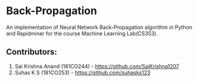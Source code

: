 # Back-Propagation

An implementation of Neural Network Back-Propagation algorithm in Python and Rapidminer for the course Machine Learning Lab(CS353).

## Contributors:
1. Sai Krishna Anand (181CO244) - https://github.com/SaiKrishna1207
2. Suhas K S (181CO253) - https://github.com/suhasks123
